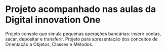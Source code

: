 # Projeto acompanhado nas aulas da Digital innovation One
Projeto console que simula pequenas operações bancárias:
inserir contas, sacar, depositar e transferir.
Projeto para apresentação dos conceitos de Orientação a Objetos, Classes e Métodos.